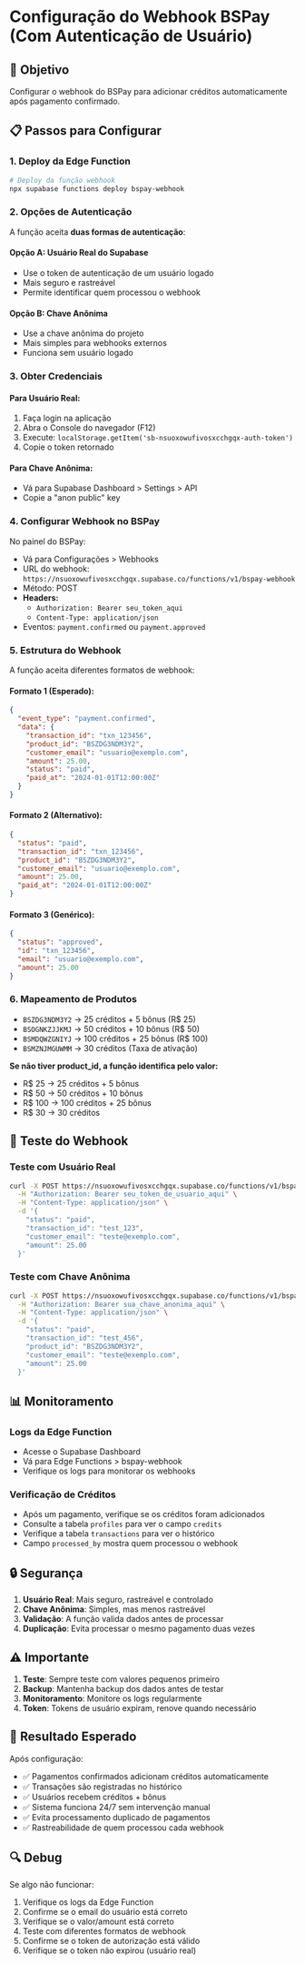 # Configuração do Webhook BSPay (Com Autenticação de Usuário)

## 🎯 **Objetivo**
Configurar o webhook do BSPay para adicionar créditos automaticamente após pagamento confirmado.

## 📋 **Passos para Configurar**

### 1. **Deploy da Edge Function**
```bash
# Deploy da função webhook
npx supabase functions deploy bspay-webhook
```

### 2. **Opções de Autenticação**

A função aceita **duas formas de autenticação**:

#### Opção A: Usuário Real do Supabase
- Use o token de autenticação de um usuário logado
- Mais seguro e rastreável
- Permite identificar quem processou o webhook

#### Opção B: Chave Anônima
- Use a chave anônima do projeto
- Mais simples para webhooks externos
- Funciona sem usuário logado

### 3. **Obter Credenciais**

#### Para Usuário Real:
1. Faça login na aplicação
2. Abra o Console do navegador (F12)
3. Execute: `localStorage.getItem('sb-nsuoxowufivosxcchgqx-auth-token')`
4. Copie o token retornado

#### Para Chave Anônima:
- Vá para Supabase Dashboard > Settings > API
- Copie a "anon public" key

### 4. **Configurar Webhook no BSPay**
No painel do BSPay:
- Vá para Configurações > Webhooks
- URL do webhook: `https://nsuoxowufivosxcchgqx.supabase.co/functions/v1/bspay-webhook`
- Método: POST
- **Headers:**
  - `Authorization: Bearer seu_token_aqui`
  - `Content-Type: application/json`
- Eventos: `payment.confirmed` ou `payment.approved`

### 5. **Estrutura do Webhook**
A função aceita diferentes formatos de webhook:

#### Formato 1 (Esperado):
```json
{
  "event_type": "payment.confirmed",
  "data": {
    "transaction_id": "txn_123456",
    "product_id": "BSZDG3NDM3Y2",
    "customer_email": "usuario@exemplo.com",
    "amount": 25.00,
    "status": "paid",
    "paid_at": "2024-01-01T12:00:00Z"
  }
}
```

#### Formato 2 (Alternativo):
```json
{
  "status": "paid",
  "transaction_id": "txn_123456",
  "product_id": "BSZDG3NDM3Y2",
  "customer_email": "usuario@exemplo.com",
  "amount": 25.00,
  "paid_at": "2024-01-01T12:00:00Z"
}
```

#### Formato 3 (Genérico):
```json
{
  "status": "approved",
  "id": "txn_123456",
  "email": "usuario@exemplo.com",
  "amount": 25.00
}
```

### 6. **Mapeamento de Produtos**
- `BSZDG3NDM3Y2` → 25 créditos + 5 bônus (R$ 25)
- `BSOGNKZJJKMJ` → 50 créditos + 10 bônus (R$ 50)
- `BSMDQWZGNIYJ` → 100 créditos + 25 bônus (R$ 100)
- `BSMZNJMGUWMM` → 30 créditos (Taxa de ativação)

**Se não tiver product_id, a função identifica pelo valor:**
- R$ 25 → 25 créditos + 5 bônus
- R$ 50 → 50 créditos + 10 bônus
- R$ 100 → 100 créditos + 25 bônus
- R$ 30 → 30 créditos

## 🔧 **Teste do Webhook**

### Teste com Usuário Real
```bash
curl -X POST https://nsuoxowufivosxcchgqx.supabase.co/functions/v1/bspay-webhook \
  -H "Authorization: Bearer seu_token_de_usuario_aqui" \
  -H "Content-Type: application/json" \
  -d '{
    "status": "paid",
    "transaction_id": "test_123",
    "customer_email": "teste@exemplo.com",
    "amount": 25.00
  }'
```

### Teste com Chave Anônima
```bash
curl -X POST https://nsuoxowufivosxcchgqx.supabase.co/functions/v1/bspay-webhook \
  -H "Authorization: Bearer sua_chave_anonima_aqui" \
  -H "Content-Type: application/json" \
  -d '{
    "status": "paid",
    "transaction_id": "test_456",
    "product_id": "BSZDG3NDM3Y2",
    "customer_email": "teste@exemplo.com",
    "amount": 25.00
  }'
```

## 📊 **Monitoramento**

### Logs da Edge Function
- Acesse o Supabase Dashboard
- Vá para Edge Functions > bspay-webhook
- Verifique os logs para monitorar os webhooks

### Verificação de Créditos
- Após um pagamento, verifique se os créditos foram adicionados
- Consulte a tabela `profiles` para ver o campo `credits`
- Verifique a tabela `transactions` para ver o histórico
- Campo `processed_by` mostra quem processou o webhook

## 🔒 **Segurança**

1. **Usuário Real**: Mais seguro, rastreável e controlado
2. **Chave Anônima**: Simples, mas menos rastreável
3. **Validação**: A função valida dados antes de processar
4. **Duplicação**: Evita processar o mesmo pagamento duas vezes

## ⚠️ **Importante**

1. **Teste**: Sempre teste com valores pequenos primeiro
2. **Backup**: Mantenha backup dos dados antes de testar
3. **Monitoramento**: Monitore os logs regularmente
4. **Token**: Tokens de usuário expiram, renove quando necessário

## 🚀 **Resultado Esperado**

Após configuração:
- ✅ Pagamentos confirmados adicionam créditos automaticamente
- ✅ Transações são registradas no histórico
- ✅ Usuários recebem créditos + bônus
- ✅ Sistema funciona 24/7 sem intervenção manual
- ✅ Evita processamento duplicado de pagamentos
- ✅ Rastreabilidade de quem processou cada webhook

## 🔍 **Debug**

Se algo não funcionar:
1. Verifique os logs da Edge Function
2. Confirme se o email do usuário está correto
3. Verifique se o valor/amount está correto
4. Teste com diferentes formatos de webhook
5. Confirme se o token de autorização está válido
6. Verifique se o token não expirou (usuário real) 